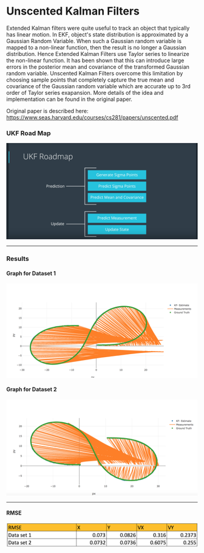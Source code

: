 # Unscented Kalman Filters

Extended Kalman filters were quite useful to track an object that typically has linear motion. In EKF, object's state distribution is approximated by a Gaussian
Random Variable. When such a Gaussian random variable is mapped to a non-linear function, then the result is no longer a Gaussian distribution. Hence Extended
Kalman Filters use Taylor series to linearize the non-linear function. It has been shown that this can introduce large errors in the posterior mean and covariance
of the transformed Gaussian random variable. Unscented Kalman Filters overcome this limitation by choosing sample points that completely capture the true mean and
covariance of the Gaussian random variable which are accurate up to 3rd order of Taylor series exapansion. More details of the idea and implementation can be found
in the original paper.

[//]: # (Image References) 
[image1]: ./images/UKF_Roadmap.png
[image2]: ./images/UKF_Viz_DS1.png
[image3]: ./images/UKF_Viz_DS2.png
[image4]: ./images/Results.png

Original paper is described here: https://www.seas.harvard.edu/courses/cs281/papers/unscented.pdf

### UKF Road Map

![alt text][image1]

---

### Results

#### Graph for Dataset 1

![alt text][image2]


#### Graph for Dataset 2

![alt text][image3]

---

#### RMSE

![alt text][image4]

